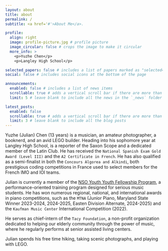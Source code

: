 ```yaml
---
layout: about
title: about
permalink: /
subtitle: <a href='#'>About Me</a>.

profile:
  align: right
  image: profile-picture.jpg # profile picture
  image_circular: false # crops the image to make it circular
  more_info: >
    <p>Yuzhe Chen</p>
    <p>Langley High School</p>

selected_papers: false # includes a list of papers marked as "selected={true}"
social: false # includes social icons at the bottom of the page

announcements:
  enabled: false # includes a list of news items
  scrollable: true # adds a vertical scroll bar if there are more than 3 news items
  limit: 5 # leave blank to include all the news in the `_news` folder

latest_posts:
  enabled: false
  scrollable: true # adds a vertical scroll bar if there are more than 3 new post items
  limit: 3 # leave blank to include all the blog posts
---
```


Yuzhe (Julian) Chen (13 years) is a musician, an amateur photographer, a booknerd, and an avid LEGO builder. Heading into his sophomore year at Langley High School, is a reporter of the Saxon Scope and a dedicated member of the Latin Club. He has received the `National Spanish Exam Gold Award (Level III)` and the `A2 Certificate in French`. He has also qualified as a semi-finalist in both the `Concours Algorea and Alkindi`, both prestigious coding competitions in France used to select members for the French IMO and IOI teams.

Julian is currently a member of the [NSO Youth Youth Fellowship Program](https://www.kennedy-center.org/education/opportunities-for-artists/pre-professional-artist-training/nso-youth-fellows/), a performance-oriented training program designed for serious music students. He has won numerous regional, national, and international awards in piano competitions, such as the `MTNA` (Junior Piano, Maryland State Winner 2023-2024, 2024-2025, Easten Division Alternate, 2024-2025) and the `Kaufman Music Center` International Competition (2022).

He serves as chief-intern of the `Tacy Foundation`, a non-profit organization dedicated to helping our elderly community through the power of music, where he regularly performs at senior assisted living centers. 

Julian spends his free time hiking, taking scenic photographs, and playing with LEGO.
